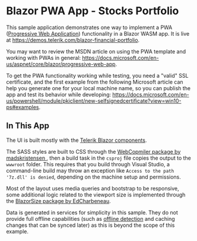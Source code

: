 # Blazor PWA App - Stocks Portfolio 

This sample application demonstrates one way to implement a PWA ([Progressive Web Application](https://developers.google.com/web/progressive-web-apps)) functionality in a Blazor WASM app. It is live at https://demos.telerik.com/blazor-financial-portfolio.

You may want to review the MSDN article on using the PWA template and working with PWAs in general: https://docs.microsoft.com/en-us/aspnet/core/blazor/progressive-web-app.

To get the PWA functionality working while testing, you need a "valid" SSL certificate, and the first example from the following Microsoft article can help you generate one for your local machine name, so you can publish the app and test its behavior while developing: https://docs.microsoft.com/en-us/powershell/module/pkiclient/new-selfsignedcertificate?view=win10-ps#examples.

## In This App

The UI is built mostly with the [Telerik Blazor components](https://www.telerik.com/blazor-ui).

The SASS styles are built to CSS through the [WebCopmiler package by madskristensen ](https://github.com/madskristensen/WebCompiler), then a build task in the `csproj` file copies the output to the `wwwroot` folder. This requires that you build through Visual Studio, a command-line build may throw an exception like `Access to the path '7z.dll' is denied`, depending on the machine setup and permissions.

Most of the layout uses media queries and bootstrap to be responsive, some additional logic related to the viewport size is implemented through the [BlazorSize package by EdCharbeneau](https://github.com/EdCharbeneau/BlazorSize).

Data is generated in services for simplicity in this sample. They do not provide full offline capabilities (such as [offline detection](https://stackoverflow.com/questions/44756154/progressive-web-app-how-to-detect-and-handle-when-connection-is-up-again) and caching changes that can be synced later) as this is beyond the scope of this example.
